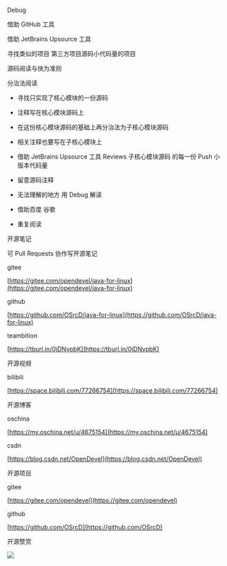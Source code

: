 Debug

借助 GitHub 工具

借助 JetBrains Upsource 工具

寻找类似的项目 第三方项目源码小代码量的项目

源码阅读与快为准则

分治法阅读

- 寻找只实现了核心模块的一份源码

- 注释写在核心模块源码上

- 在这份核心模块源码的基础上再分治法为子核心模块源码

- 相关注释也要写在子核心模块上

- 借助 JetBrains Upsource 工具 Reviews 子核心模块源码 的每一份 Push 小版本代码量

- 留意源码注释

- 无法理解的地方 用 Debug 解读

- 借助百度 谷歌

- 重复阅读







开源笔记

可 Pull Requests 协作写开源笔记

gitee

[https://gitee.com/opendevel/java-for-linux](https://gitee.com/opendevel/java-for-linux)

github

[https://github.com/OSrcD/java-for-linux](https://github.com/OSrcD/java-for-linux)

teambition

[https://tburl.in/0jDNvpbK](https://tburl.in/0jDNvpbK)

开源视频

bilibili

[https://space.bilibili.com/77266754](https://space.bilibili.com/77266754)

开源博客

oschina

[https://my.oschina.net/u/4675154](https://my.oschina.net/u/4675154)

csdn

[https://blog.csdn.net/OpenDevel](https://blog.csdn.net/OpenDevel)

开源项目

gitee

[https://gitee.com/opendevel](https://gitee.com/opendevel)

github

[https://github.com/OSrcD](https://github.com/OSrcD)

开源赞赏

![](https://tcs.teambition.net/storage/3121aed56e96d914e1046f3b498b493ce232?Signature=eyJhbGciOiJIUzI1NiIsInR5cCI6IkpXVCJ9.eyJBcHBJRCI6IjU5Mzc3MGZmODM5NjMyMDAyZTAzNThmMSIsIl9hcHBJZCI6IjU5Mzc3MGZmODM5NjMyMDAyZTAzNThmMSIsIl9vcmdhbml6YXRpb25JZCI6IiIsImV4cCI6MTYxMjc5NTgxNCwiaWF0IjoxNjEyMTkxMDE0LCJyZXNvdXJjZSI6Ii9zdG9yYWdlLzMxMjFhZWQ1NmU5NmQ5MTRlMTA0NmYzYjQ5OGI0OTNjZTIzMiJ9.QZi2_LHpDCra2P7b7nUh6G2NPoecTp9yX2dH_G5KGGg&download=image.png "")

